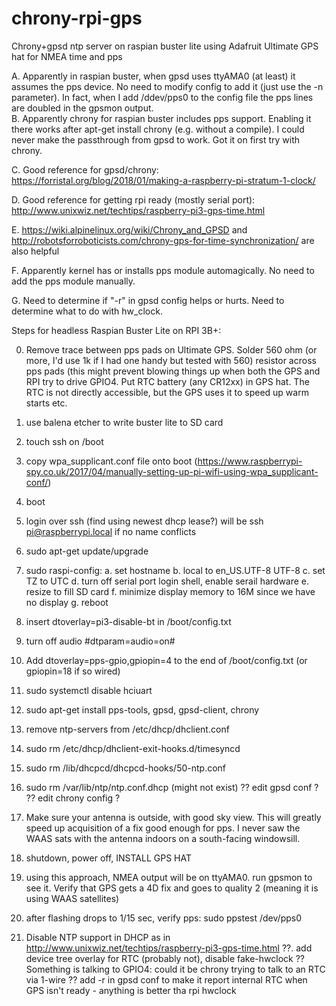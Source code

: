 # chrony-rpi-gps
Chrony+gpsd ntp server on raspian buster lite using Adafruit Ultimate GPS hat for NMEA time and pps

A. Apparently in raspian buster, when gpsd uses ttyAMA0 (at least) it assumes the pps device. No need to modify config to add it (just use the -n parameter). In fact, when I add /ddev/pps0 to the config file the pps lines are doubled in the gpsmon output.  
B. Apparently chrony for raspian buster includes pps support. Enabling it there works after apt-get install chrony (e.g. without a compile). I could never make the passthrough from gpsd to work. Got it on first try with chrony.  

C. Good reference for gpsd/chrony: https://forristal.org/blog/2018/01/making-a-raspberry-pi-stratum-1-clock/  

D. Good reference for getting rpi ready (mostly serial port): http://www.unixwiz.net/techtips/raspberry-pi3-gps-time.html  

E. https://wiki.alpinelinux.org/wiki/Chrony_and_GPSD and http://robotsforroboticists.com/chrony-gps-for-time-synchronization/ are also helpful  

F. Apparently kernel has or installs pps module automagically. No need to add the pps module manually.

G. Need to determine if "-r" in gpsd config helps or hurts. Need to determine what to do with hw_clock.

Steps for headless Raspian Buster Lite on RPI 3B+:

0. Remove trace between pps pads on Ultimate GPS. Solder 560 ohm (or more, I'd use 1k if I had one handy but tested with 560) resistor across pps pads (this might prevent blowing things up when both the GPS and RPI try to drive GPIO4. Put RTC battery (any CR12xx) in GPS hat. The RTC is not directly accessible, but the GPS uses it to speed up warm starts etc. 

1. use balena etcher to write buster lite to SD card
2. touch ssh on /boot
3. copy wpa_supplicant.conf file onto boot (https://www.raspberrypi-spy.co.uk/2017/04/manually-setting-up-pi-wifi-using-wpa_supplicant-conf/)
4. boot
5. login over ssh (find using newest dhcp lease?) will be ssh pi@raspberrypi.local if no name conflicts
6. sudo apt-get update/upgrade
7. sudo raspi-config:
	a. set hostname	
	b. local to en_US.UTF-8 UTF-8
	c. set TZ to UTC
	d. turn off serial port login shell, enable serail hardware
	e. resize to fill SD card
	f. minimize display memory to 16M since we have no display
	g. reboot	
8. insert dtoverlay=pi3-disable-bt in /boot/config.txt
9. turn off audio #dtparam=audio=on#
10. Add dtoverlay=pps-gpio,gpiopin=4 to the end of /boot/config.txt (or gpiopin=18 if so wired)
11. sudo systemctl disable hciuart
12. sudo apt-get install pps-tools, gpsd, gpsd-client, chrony
13. remove ntp-servers from /etc/dhcp/dhclient.conf
14. sudo rm /etc/dhcp/dhclient-exit-hooks.d/timesyncd
15. sudo rm /lib/dhcpcd/dhcpcd-hooks/50-ntp.conf 
16. sudo rm /var/lib/ntp/ntp.conf.dhcp (might not exist)
?? edit gpsd conf ?
?? edit chrony config ?
17. Make sure your antenna is outside, with good sky view. This will greatly speed up acquisition of a fix good enough for pps. I never saw the WAAS sats with the antenna indoors on a south-facing windowsill.
18. shutdown, power off, INSTALL GPS HAT
19. using this approach, NMEA output will be on ttyAMA0. run gpsmon to see it. Verify that GPS gets a 4D fix and goes to quality 2 (meaning it is using WAAS satellites)
14. after flashing drops to 1/15 sec, verify pps: sudo ppstest /dev/pps0
15. Disable NTP support in DHCP as in http://www.unixwiz.net/techtips/raspberry-pi3-gps-time.html
??. add device tree overlay for RTC (probably not), disable fake-hwclock
?? Something is talking to GPIO4: could it be chrony trying to talk to an RTC via 1-wire
?? add -r in gpsd conf to make it report internal RTC when GPS isn't ready - anything is better tha rpi hwclock
